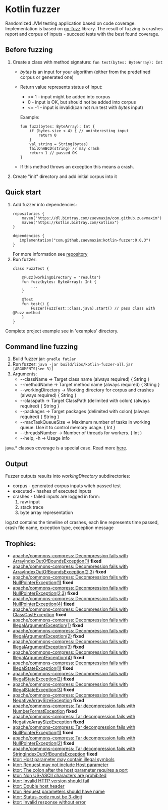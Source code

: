 # Kotlin fuzzer
Randomized JVM testing application based on code coverage.
Implementation is based on [go-fuzz](https://github.com/dvyukov/go-fuzz) library.
The result of fuzzing is crashes report and corpus of inputs - succeed tests with the best found coverage.

## Before fuzzing
1. Create a class with method signature: `fun test(bytes: ByteArray): Int`
    * *bytes* is an input for your algorithm (either from the predefined corpus or generated one)
    * Return value represents status of input: 
      * \>= 1 - input might be added into corpus
      * 0 - input is OK, but should not be added into corpus
      * <= -1 - input is invalid(can not run test with *bytes* input)
      
      Example:
      ```
      fun fuzz(bytes: ByteArray): Int {
          if (bytes.size < 4) { // uninteresting input
              return 0
          }
          val string = String(bytes)
          failOnABCD(string) // may crash
          return 1 // passed OK
      }
      ```
    * If this method throws an exception this means a crash.
      
2. Create "init" directory and add initial corpus into it


## Quick start
1. Add fuzzer into dependencies:
    ```
    repositories {
        maven("https://dl.bintray.com/zuevmaxim/com.github.zuevmaxim")
        maven("https://kotlin.bintray.com/kotlinx")
    }
   
    dependencies {
       implementation("com.github.zuevmaxim:kotlin-fuzzer:0.0.3")
    }
    ``` 
   For more information see [repository](https://bintray.com/zuevmaxim/com.github.zuevmaxim/kotlin-fuzzer/0.0.3)
2. Run fuzzer:
    ```
    class FuzzTest {
    
        @Fuzz(workingDirectory = "results")
        fun fuzz(bytes: ByteArray): Int {
            ...
        }
    
        @Test
        fun test() {
            Fuzzer(FuzzTest::class.java).start() // pass class with @Fuzz method
        }
    }
    ```
Complete project example see in 'examples' directory.


## Command line fuzzing
1. Build fuzzer jar: `gradle fatJar`
2. Run fuzzer: `java -jar build/libs/kotlin-fuzzer-all.jar [ARGUMENTS(see 3)]`
3. Arguments:
    * --className -> Target class name (always required) { String }
    * --methodName -> Target method name (always required) { String }
    * --workingDirectory -> Working directory for corpus and crashes (always required) { String }
    * --classpath -> Target ClassPath (delimited with colon) (always required) { String }
    * --packages -> Target packages (delimited with colon) (always required) { String }
    * --maxTaskQueueSize -> Maximum number of tasks in working queue. Use it to control memory usage. { Int }
    * --threadsNumber -> Number of threads for workers. { Int }
    * --help, -h -> Usage info
    
java.* classes coverage is a special case. Read more [here](https://github.com/zuevmaxim/kotlin-fuzzer/wiki/Java-coverage).
    
## Output
Fuzzer outputs results into *workingDirectory* subdirectories:
  * corpus - generated corpus inputs witch passed test
  * executed - hashes of executed inputs
  * crashes - failed inputs are logged in form:
    1. raw input
    2. stack trace
    3. byte array representation

log.txt contains the timeline of crashes, each line represents time passed, crash file name, exception type, exception message

## Trophies:
* [apache/commons-compress: Decompression fails with ArrayIndexOutOfBoundsException(1)](https://issues.apache.org/jira/browse/COMPRESS-516) **fixed**
* [apache/commons-compress: Decompression fails with ArrayIndexOutOfBoundsException(2,3)](https://issues.apache.org/jira/browse/COMPRESS-526) **fixed**
* [apache/commons-compress: Decompression fails with NullPointerException(1)](https://issues.apache.org/jira/browse/COMPRESS-517) **fixed**
* [apache/commons-compress: Decompression fails with NullPointerException(2,3)](https://issues.apache.org/jira/browse/COMPRESS-527) **fixed**
* [apache/commons-compress: Decompression fails with NullPointerException(4)](https://issues.apache.org/jira/browse/COMPRESS-546) **fixed**
* [apache/commons-compress: Decompression fails with ClassCastException](https://issues.apache.org/jira/browse/COMPRESS-518) **fixed**
* [apache/commons-compress: Decompression fails with IllegalArgumentException(1)](https://issues.apache.org/jira/browse/COMPRESS-519) **fixed**
* [apache/commons-compress: Decompression fails with IllegalArgumentException(2)](https://issues.apache.org/jira/browse/COMPRESS-523) **fixed**
* [apache/commons-compress: Decompression fails with IllegalArgumentException(3)](https://issues.apache.org/jira/browse/COMPRESS-532) **fixed**
* [apache/commons-compress: Decompression fails with IllegalArgumentException(4)](https://issues.apache.org/jira/browse/COMPRESS-547) **fixed**
* [apache/commons-compress: Decompression fails with IllegalStateException(1)](https://issues.apache.org/jira/browse/COMPRESS-521) **fixed**
* [apache/commons-compress: Decompression fails with IllegalStateException(2)](https://issues.apache.org/jira/browse/COMPRESS-522) **fixed**
* [apache/commons-compress: Decompression fails with IllegalStateException(3)](https://issues.apache.org/jira/browse/COMPRESS-525) **fixed**
* [apache/commons-compress: Decompression fails with NegativeArraySizeException](https://issues.apache.org/jira/browse/COMPRESS-548) **fixed**
* [apache/commons-compress: Tar decompression fails with NumberFormatException](https://issues.apache.org/jira/browse/COMPRESS-529) **fixed**
* [apache/commons-compress: Tar decompression fails with NegativeArraySizeException](https://issues.apache.org/jira/browse/COMPRESS-530) **fixed**
* [apache/commons-compress: Tar decompression fails with NullPointerException(1)](https://issues.apache.org/jira/browse/COMPRESS-531) **fixed**
* [apache/commons-compress: Tar decompression fails with NullPointerException(2)](https://issues.apache.org/jira/browse/COMPRESS-554) **fixed**
* [apache/commons-compress: Tar decompression fails with StringIndexOutOfBoundsException](https://issues.apache.org/jira/browse/COMPRESS-553) **fixed**
* [ktor: Host parameter may contain illegal symbols](https://youtrack.jetbrains.com/issue/KTOR-384)
* [ktor: Request may not include Host parameter](https://youtrack.jetbrains.com/issue/KTOR-383)
* [ktor: The colon after the host parameter requires a port](https://youtrack.jetbrains.com/issue/KTOR-382)
* [ktor: Non US-ASCII characters are prohibited](https://youtrack.jetbrains.com/issue/KTOR-381)
* [ktor: Invalid HTTP version should fail](https://youtrack.jetbrains.com/issue/KTOR-380)
* [ktor: Double host header](https://youtrack.jetbrains.com/issue/KTOR-379)
* [ktor: Request parameters should have name](https://youtrack.jetbrains.com/issue/KTOR-378)
* [ktor: Status-code must be 3-digit](https://youtrack.jetbrains.com/issue/KTOR-370)
* [ktor: Invalid response without error](https://youtrack.jetbrains.com/issue/KTOR-369)
